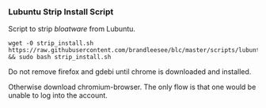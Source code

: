 ### Lubuntu Strip Install Script

Script to strip *bloatware* from Lubuntu.

```
wget -0 strip_install.sh https://raw.githubusercontent.com/brandleesee/blc/master/scripts/lubuntu/strip_install.sh && sudo bash strip_install.sh
```

Do not remove firefox and gdebi until chrome is downloaded and installed.

Otherwise download chromium-browser. The only flow is that one would be unable to log into the account.
